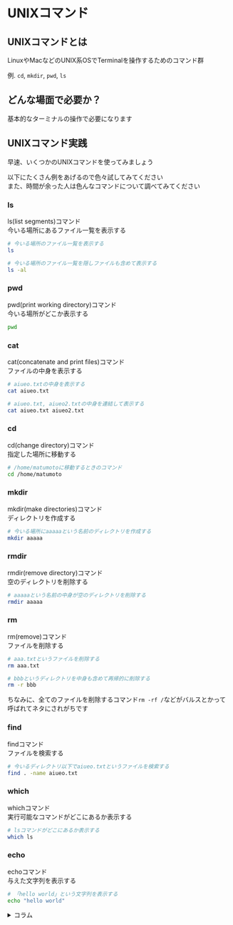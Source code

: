 # UNIXコマンド

## UNIXコマンドとは

LinuxやMacなどのUNIX系OSでTerminalを操作するためのコマンド群

例. `cd`, `mkdir`, `pwd`, `ls`

## どんな場面で必要か？

基本的なターミナルの操作で必要になります

## UNIXコマンド実践

早速、いくつかのUNIXコマンドを使ってみましょう

以下にたくさん例をあげるので色々試してみてください  
また、時間が余った人は色んなコマンドについて調べてみてください

### ls

ls(list segments)コマンド  
今いる場所にあるファイル一覧を表示する

```bash
# 今いる場所のファイル一覧を表示する
ls

# 今いる場所のファイル一覧を隠しファイルも含めて表示する
ls -al
```

### pwd

pwd(print working directory)コマンド  
今いる場所がどこか表示する

```bash
pwd
```

### cat

cat(concatenate and print files)コマンド  
ファイルの中身を表示する

```bash
# aiueo.txtの中身を表示する
cat aiueo.txt

# aiueo.txt, aiueo2.txtの中身を連結して表示する
cat aiueo.txt aiueo2.txt
```

### cd

cd(change directory)コマンド  
指定した場所に移動する

```bash
# /home/matumotoに移動するときのコマンド
cd /home/matumoto
```

### mkdir

mkdir(make directories)コマンド  
ディレクトリを作成する

```bash
# 今いる場所にaaaaaという名前のディレクトリを作成する
mkdir aaaaa
```

### rmdir

rmdir(remove directory)コマンド  
空のディレクトリを削除する

```bash
# aaaaaという名前の中身が空のディレクトリを削除する
rmdir aaaaa
```

### rm

rm(remove)コマンド  
ファイルを削除する

```bash
# aaa.txtというファイルを削除する
rm aaa.txt

# bbbというディレクトリを中身も含めて再帰的に削除する
rm -r bbb
```

ちなみに、全てのファイルを削除するコマンド`rm -rf /`などがバルスとかって呼ばれてネタにされがちです

### find

findコマンド  
ファイルを検索する

```bash
# 今いるディレクトリ以下でaiueo.txtというファイルを検索する
find . -name aiueo.txt
```

### which

whichコマンド  
実行可能なコマンドがどこにあるか表示する

```bash
# lsコマンドがどこにあるか表示する
which ls
```

### echo

echoコマンド  
与えた文字列を表示する

```bash
# 「hello world」という文字列を表示する
echo "hello world"
```

<details><summary>コラム</summary>

色んな記事などを見ていると「パス(PATH)を通す」という言葉がよく使われますが、どういう意味か知っていますか？  
ちなみに、自分は大学に入るまで知りませんでした  
以下の記事など読むとわかりやすいのでぜひ読んでみてください

- [PATHを通す | 「分かりそう」で「分からない」でも「分かった」気になれるIT用語辞典](https://wa3.i-3-i.info/word18471.html)

ちなみに、おそらく後々の演習でパスを通す作業が出てくるかも...?

</details>
